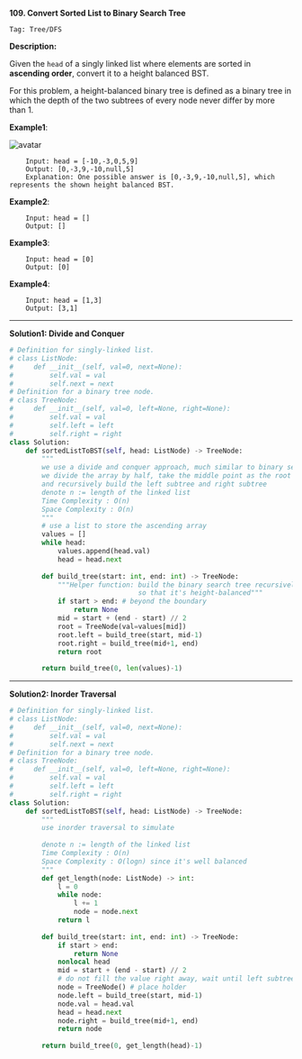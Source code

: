 **109. Convert Sorted List to Binary Search Tree**

```Tag: Tree/DFS```

**Description:**

Given the ```head``` of a singly linked list where elements are sorted in **ascending order**, convert it to a height balanced BST.

For this problem, a height-balanced binary tree is defined as a binary tree in which the depth of the two subtrees of every node never differ by more than 1.

**Example1**:

![avatar](Fig/109-E1.jpg)

        Input: head = [-10,-3,0,5,9]
        Output: [0,-3,9,-10,null,5]
        Explanation: One possible answer is [0,-3,9,-10,null,5], which represents the shown height balanced BST.

**Example2**:

        Input: head = []
        Output: []

**Example3**:

        Input: head = [0]
        Output: [0]

**Example4**:

        Input: head = [1,3]
        Output: [3,1]
        
-----------

**Solution1: Divide and Conquer**

```python
# Definition for singly-linked list.
# class ListNode:
#     def __init__(self, val=0, next=None):
#         self.val = val
#         self.next = next
# Definition for a binary tree node.
# class TreeNode:
#     def __init__(self, val=0, left=None, right=None):
#         self.val = val
#         self.left = left
#         self.right = right
class Solution:
    def sortedListToBST(self, head: ListNode) -> TreeNode:
        """
        we use a divide and conquer approach, much similar to binary search
        we divide the array by half, take the middle point as the root node
        and recursively build the left subtree and right subtree
        denote n := length of the linked list
        Time Complexity : O(n)
        Space Complexity : O(n)
        """
        # use a list to store the ascending array
        values = []
        while head:
            values.append(head.val)
            head = head.next
            
        def build_tree(start: int, end: int) -> TreeNode:
            """Helper function: build the binary search tree recursively 
                                so that it's height-balanced"""
            if start > end: # beyond the boundary
                return None
            mid = start + (end - start) // 2
            root = TreeNode(val=values[mid])
            root.left = build_tree(start, mid-1)
            root.right = build_tree(mid+1, end)
            return root
        
        return build_tree(0, len(values)-1)
```

-----------

**Solution2: Inorder Traversal**

```python
# Definition for singly-linked list.
# class ListNode:
#     def __init__(self, val=0, next=None):
#         self.val = val
#         self.next = next
# Definition for a binary tree node.
# class TreeNode:
#     def __init__(self, val=0, left=None, right=None):
#         self.val = val
#         self.left = left
#         self.right = right
class Solution:
    def sortedListToBST(self, head: ListNode) -> TreeNode:
        """
        use inorder traversal to simulate
        
        denote n := length of the linked list
        Time Complexity : O(n)
        Space Complexity : O(logn) since it's well balanced
        """
        def get_length(node: ListNode) -> int:
            l = 0
            while node:
                l += 1
                node = node.next
            return l
        
        def build_tree(start: int, end: int) -> TreeNode:
            if start > end:
                return None
            nonlocal head
            mid = start + (end - start) // 2
            # do not fill the value right away, wait until left subtree filled
            node = TreeNode() # place holder
            node.left = build_tree(start, mid-1)
            node.val = head.val
            head = head.next
            node.right = build_tree(mid+1, end)
            return node 
        
        return build_tree(0, get_length(head)-1)
```
